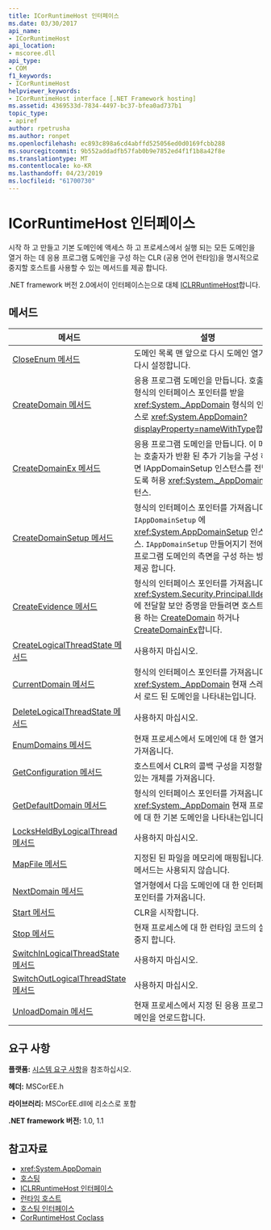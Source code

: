 ```yaml
---
title: ICorRuntimeHost 인터페이스
ms.date: 03/30/2017
api_name:
- ICorRuntimeHost
api_location:
- mscoree.dll
api_type:
- COM
f1_keywords:
- ICorRuntimeHost
helpviewer_keywords:
- ICorRuntimeHost interface [.NET Framework hosting]
ms.assetid: 4369533d-7834-4497-bc37-bfea0ad737b1
topic_type:
- apiref
author: rpetrusha
ms.author: ronpet
ms.openlocfilehash: ec893c898a6cd4abffd525056ed0d0169fcbb288
ms.sourcegitcommit: 9b552addadfb57fab0b9e7852ed4f1f1b8a42f8e
ms.translationtype: MT
ms.contentlocale: ko-KR
ms.lasthandoff: 04/23/2019
ms.locfileid: "61700730"
---
```

# <a name="icorruntimehost-interface"></a>ICorRuntimeHost 인터페이스
시작 하 고 만들고 기본 도메인에 액세스 하 고 프로세스에서 실행 되는 모든 도메인을 열거 하는 데 응용 프로그램 도메인을 구성 하는 CLR (공용 언어 런타임)을 명시적으로 중지할 호스트를 사용할 수 있는 메서드를 제공 합니다.  
  
 .NET framework 버전 2.0에서이 인터페이스는으로 대체 [ICLRRuntimeHost](../../../../docs/framework/unmanaged-api/hosting/iclrruntimehost-interface.md)합니다.  
  
## <a name="methods"></a>메서드  
  
|메서드|설명|  
|------------|-----------------|  
|[CloseEnum 메서드](../../../../docs/framework/unmanaged-api/hosting/icorruntimehost-closeenum-method.md)|도메인 목록 맨 앞으로 다시 도메인 열거자를 다시 설정합니다.|  
|[CreateDomain 메서드](../../../../docs/framework/unmanaged-api/hosting/icorruntimehost-createdomain-method.md)|응용 프로그램 도메인을 만듭니다. 호출자가 형식의 인터페이스 포인터를 받을 <xref:System._AppDomain> 형식의 인스턴스로 <xref:System.AppDomain?displayProperty=nameWithType>합니다.|  
|[CreateDomainEx 메서드](../../../../docs/framework/unmanaged-api/hosting/icorruntimehost-createdomainex-method.md)|응용 프로그램 도메인을 만듭니다. 이 메서드는 호출자가 반환 된 추가 기능을 구성 하려면 IAppDomainSetup 인스턴스를 전달 하도록 허용 <xref:System._AppDomain> 인스턴스.|  
|[CreateDomainSetup 메서드](../../../../docs/framework/unmanaged-api/hosting/icorruntimehost-createdomainsetup-method.md)|형식의 인터페이스 포인터를 가져옵니다 `IAppDomainSetup` 에 <xref:System.AppDomainSetup> 인스턴스. `IAppDomainSetup` 만들어지기 전에 응용 프로그램 도메인의 측면을 구성 하는 방법을 제공 합니다.|  
|[CreateEvidence 메서드](../../../../docs/framework/unmanaged-api/hosting/icorruntimehost-createevidence-method.md)|형식의 인터페이스 포인터를 가져옵니다 <xref:System.Security.Principal.IIdentity>에 전달할 보안 증명을 만들려면 호스트를 허용 하는 [CreateDomain](../../../../docs/framework/unmanaged-api/hosting/icorruntimehost-createdomain-method.md) 하거나 [CreateDomainEx](../../../../docs/framework/unmanaged-api/hosting/icorruntimehost-createdomainex-method.md)합니다.|  
|[CreateLogicalThreadState 메서드](../../../../docs/framework/unmanaged-api/hosting/icorruntimehost-createlogicalthreadstate-method.md)|사용하지 마십시오.|  
|[CurrentDomain 메서드](../../../../docs/framework/unmanaged-api/hosting/icorruntimehost-currentdomain-method.md)|형식의 인터페이스 포인터를 가져옵니다 <xref:System._AppDomain> 현재 스레드에서 로드 된 도메인을 나타내는입니다.|  
|[DeleteLogicalThreadState 메서드](../../../../docs/framework/unmanaged-api/hosting/icorruntimehost-deletelogicalthreadstate-method.md)|사용하지 마십시오.|  
|[EnumDomains 메서드](../../../../docs/framework/unmanaged-api/hosting/icorruntimehost-enumdomains-method.md)|현재 프로세스에서 도메인에 대 한 열거자를 가져옵니다.|  
|[GetConfiguration 메서드](../../../../docs/framework/unmanaged-api/hosting/icorruntimehost-getconfiguration-method.md)|호스트에서 CLR의 콜백 구성을 지정할 수 있는 개체를 가져옵니다.|  
|[GetDefaultDomain 메서드](../../../../docs/framework/unmanaged-api/hosting/icorruntimehost-getdefaultdomain-method.md)|형식의 인터페이스 포인터를 가져옵니다 <xref:System._AppDomain> 현재 프로세스에 대 한 기본 도메인을 나타내는입니다.|  
|[LocksHeldByLogicalThread 메서드](../../../../docs/framework/unmanaged-api/hosting/icorruntimehost-locksheldbylogicalthread-method.md)|사용하지 마십시오.|  
|[MapFile 메서드](../../../../docs/framework/unmanaged-api/hosting/icorruntimehost-mapfile-method.md)|지정된 된 파일을 메모리에 매핑됩니다. 이 메서드는 사용되지 않습니다.|  
|[NextDomain 메서드](../../../../docs/framework/unmanaged-api/hosting/icorruntimehost-nextdomain-method.md)|열거형에서 다음 도메인에 대 한 인터페이스 포인터를 가져옵니다.|  
|[Start 메서드](../../../../docs/framework/unmanaged-api/hosting/icorruntimehost-start-method.md)|CLR을 시작합니다.|  
|[Stop 메서드](../../../../docs/framework/unmanaged-api/hosting/icorruntimehost-stop-method.md)|현재 프로세스에 대 한 런타임 코드의 실행을 중지 합니다.|  
|[SwitchInLogicalThreadState 메서드](../../../../docs/framework/unmanaged-api/hosting/icorruntimehost-switchinlogicalthreadstate-method.md)|사용하지 마십시오.|  
|[SwitchOutLogicalThreadState 메서드](../../../../docs/framework/unmanaged-api/hosting/icorruntimehost-switchoutlogicalthreadstate-method.md)|사용하지 마십시오.|  
|[UnloadDomain 메서드](../../../../docs/framework/unmanaged-api/hosting/icorruntimehost-unloaddomain-method.md)|현재 프로세스에서 지정 된 응용 프로그램 도메인을 언로드합니다.|  
  
## <a name="requirements"></a>요구 사항  
 **플랫폼:** [시스템 요구 사항](../../../../docs/framework/get-started/system-requirements.md)을 참조하십시오.  
  
 **헤더:** MSCorEE.h  
  
 **라이브러리:** MSCorEE.dll에 리소스로 포함  
  
 **.NET framework 버전:** 1.0, 1.1  
  
## <a name="see-also"></a>참고자료

- <xref:System.AppDomain>
- [호스팅](../../../../docs/framework/unmanaged-api/hosting/index.md)
- [ICLRRuntimeHost 인터페이스](../../../../docs/framework/unmanaged-api/hosting/iclrruntimehost-interface.md)
- [런타임 호스트](https://docs.microsoft.com/previous-versions/dotnet/netframework-4.0/a51xd4ze(v=vs.100))
- [호스팅 인터페이스](../../../../docs/framework/unmanaged-api/hosting/hosting-interfaces.md)
- [CorRuntimeHost Coclass](../../../../docs/framework/unmanaged-api/hosting/corruntimehost-coclass.md)
